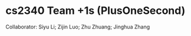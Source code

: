 # cs2340 Team +1s (PlusOneSecond)
 Collaborator:
 Siyu Li;
 Zijin Luo;
 Zhu Zhuang;
 Jinghua Zhang

